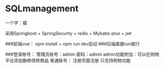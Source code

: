 # SQLmanagement
一个字：摆

采用Springboot + SpringSecurity + redis + Mybatis-plus + jwt

###前端vue： npm install + npm run dev启动
###后端直接run就行

###登录账号：
    管理员账号：admin 密码：admin
        admin功能附加：可以在购物平台添加删修改除商品
    普通账号： 注册页面注册
             只支持购物功能
        
